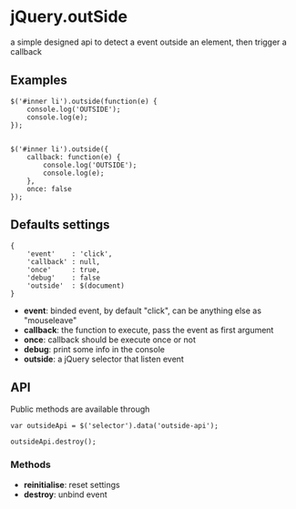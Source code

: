 # jQuery.outSide

a simple designed api to detect a event outside an element, then trigger a callback

## Examples

	$('#inner li').outside(function(e) {
		console.log('OUTSIDE');
		console.log(e);
	});


	$('#inner li').outside({
		callback: function(e) {
			console.log('OUTSIDE');
			console.log(e);
		},
		once: false
	});


## Defaults settings

	{
		'event'    : 'click',
		'callback' : null,
		'once'     : true,
		'debug'    : false
		'outside'  : $(document)
	}

* __event__: binded event, by default "click", can be anything else as "mouseleave"
* __callback__: the function to execute, pass the event as first argument
* __once__: callback should be execute once or not
* __debug__: print some info in the console
* __outside__: a jQuery selector that listen event  


## API

Public methods are available through 

	var outsideApi = $('selector').data('outside-api');

	outsideApi.destroy();

### Methods

* __reinitialise__: reset settings
* __destroy__: unbind event
